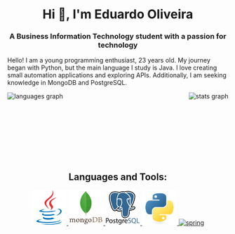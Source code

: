 <h1 align="center">Hi 👋, I'm Eduardo Oliveira</h1>
<h3 align="center">A Business Information Technology student with a passion for technology</h3>

<p align="left">Hello! I am a young programming enthusiast, 23 years old. My journey began with Python, but the main language I study is Java. I love creating small automation applications and exploring APIs. Additionally, I am seeking knowledge in MongoDB and PostgreSQL.</p>

<div align="center" class="container" style="display: flex; justify-content: space-between;">
  <img src="https://github-readme-stats.vercel.app/api/top-langs?username=edukitito&locale=en&hide_title=false&layout=compact&card_width=320&langs_count=5&theme=dark&hide_border=true&order=2" height="150" alt="languages graph" /> 
  <img src="https://github-readme-stats.vercel.app/api?username=edukitito&hide_title=false&hide_rank=false&show_icons=true&include_all_commits=true&count_private=true&disable_animations=false&theme=default&locale=en&hide_border=false&order=1" height="150" alt="stats graph" />
</div>


<h2 align="center">Languages and Tools:</h2>
<p align="center"> <a href="https://www.java.com" target="_blank" rel="noreferrer"> <img src="https://raw.githubusercontent.com/devicons/devicon/master/icons/java/java-original.svg" alt="java" width="80" height="80"/> </a> <a href="https://www.mongodb.com/" target="_blank" rel="noreferrer"> <img src="https://raw.githubusercontent.com/devicons/devicon/master/icons/mongodb/mongodb-original-wordmark.svg" alt="mongodb" width="80" height="80"/> </a> <a href="https://www.postgresql.org" target="_blank" rel="noreferrer"> <img src="https://raw.githubusercontent.com/devicons/devicon/master/icons/postgresql/postgresql-original-wordmark.svg" alt="postgresql" width="80" height="80"/> </a> <a href="https://www.python.org" target="_blank" rel="noreferrer"> <img src="https://raw.githubusercontent.com/devicons/devicon/master/icons/python/python-original.svg" alt="python" width="80" height="80"/> </a> <a href="https://spring.io/" target="_blank" rel="noreferrer"> <img src="https://www.vectorlogo.zone/logos/springio/springio-icon.svg" alt="spring" width="80" height="80"/> </a> </p>
